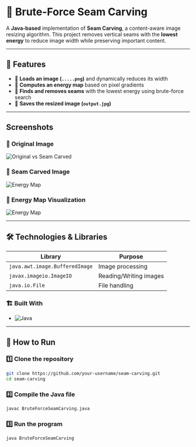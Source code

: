 # 📸 Brute-Force Seam Carving  

A **Java-based** implementation of **Seam Carving**, a content-aware image resizing algorithm. This project removes vertical seams with the **lowest energy** to reduce image width while preserving important content.

---

## 🚀 Features  
- 🔹 **Loads an image (`.....png`)** and dynamically reduces its width  
- 🔹 **Computes an energy map** based on pixel gradients  
- 🔹 **Finds and removes seams** with the lowest energy using brute-force search  
- 🔹 **Saves the resized image (`output.jpg`)**  

---

## Screenshots  

### **🔹 Original Image**  
![Original vs Seam Carved](images/seam_carving_result.png)

### **🔹 Seam Carved Image**  
![Energy Map](images/energy_map.png)

### **🔹 Energy Map Visualization**  
![Energy Map](images/energy_map.png)

---

## 🛠️ Technologies & Libraries  

| Library  | Purpose |
|----------|---------|
| `java.awt.image.BufferedImage`  | Image processing |
| `javax.imageio.ImageIO` | Reading/Writing images |
| `java.io.File` | File handling |

### 🏗️ Built With  
- ![Java](https://img.shields.io/badge/Java-%23ED8B00.svg?style=for-the-badge&logo=openjdk&logoColor=white)  

---

## 🎯 How to Run  

### 1️⃣ Clone the repository  
```bash
git clone https://github.com/your-username/seam-carving.git
cd seam-carving
```
### 2️⃣ Compile the Java file 
```bash
javac BruteForceSeamCarving.java
```
### 3️⃣ Run the program
```bash
java BruteForceSeamCarving
```

